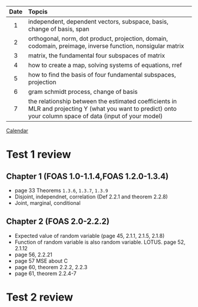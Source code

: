 |Date | Topcis|
|:---:|:---|
|1| independent, dependent vectors, subspace, basis, change of basis, span|
|2| orthogonal, norm, dot product, projection, domain, codomain, preimage, inverse function, nonsigular matrix |
|3| matrix, the fundamental four subspaces of matrix  |
|4| how to create a map, solving systems of equations, rref  |
|5| how to find the basis of four fundamental subspaces, projection  |
|6| gram schmidt process, change of basis  |
|7| the relationship between the estimated coefficients in MLR and projecting  Y (what you want to predict) onto your column space of data (input of your model)  |

[Calendar](https://mids-w203.github.io/syllabus/)

# Test 1 review 

## Chapter 1 (FOAS 1.0-1.1.4,FOAS 1.2.0-1.3.4) 
- page 33 Theorems `1.3.6`, `1.3.7`, `1.3.9`
- Disjoint, independnet, correlation (Def 2.2.1 and theorem 2.2.8)
- Joint, marginal, conditional

## Chapter 2 (FOAS 2.0-2.2.2)
- Expected value of random variable (page 45, 2.1.1, 2.1.5, 2.1.8)
- Function of random variable is also random variable. LOTUS.  page 52, 2.1.12
- page 56, 2.2.21
- page 57 MSE about C
- page 60, theorem 2.2.2, 2.2.3
- page 61, theorem 2.2.4-7

# Test 2 review
